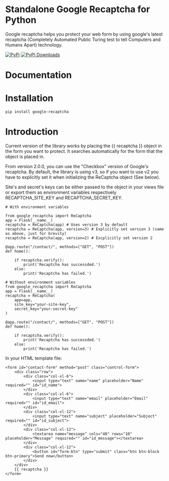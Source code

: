 # Standalone Google Recaptcha for Python
Google recaptcha helps you protect your web form by using google's latest recaptcha 
(Completely Automated Public Turing test to tell Computers and Humans Apart) technology.

[![PyPi](https://github.com/jpraychev/google-recaptcha/actions/workflows/python-publish.yml/badge.svg)](https://github.com/jpraychev/google-recaptcha/actions/workflows/python-publish.yml)
[![PyPI Downloads](https://img.shields.io/pypi/dm/google-recaptcha.svg)](https://pypistats.org/packages/google-recaptcha)

# Documentation

# Installation
```
pip install google-recaptcha
```

# Introduction
Current version of the library works by placing the {{ recaptcha }} object in the form you want to protect. It searches automatically for the form that the object is placed in.

From version 2.0.0, you can use the "Checkbox" version of Google's recaptcha. By default, the library is using v3, so if you want to use v2 you have to explicitly set it when initializing the ReCaptcha object (See below).

Site's and secret's keys can be either passed to the object in your views file or export them as environment variables respectively RECAPTCHA_SITE_KEY and RECAPTCHA_SECRET_KEY.

```
# With environment variables

from google_recaptcha import ReCaptcha
app = Flask(__name__)
recaptcha = ReCaptcha(app) # Uses version 3 by default
recaptcha = ReCaptcha(app, version=3) # Explicitly set version 3 (same as above, just for brevity)
recaptcha = ReCaptcha(app, version=2) # Excplicitly set version 2

@app.route("/contact/", methods=["GET", "POST"])
def home():

    if recaptcha.verify():
        print('Recaptcha has successded.')
    else:
        print('Recaptcha has failed.')
```

```
# Without environment variables
from google_recaptcha import ReCaptcha
app = Flask(__name__)
recaptcha = ReCaptcha(
    app=app,
    site_key="your-site-key",
    secret_key="your-secret-key"
)

@app.route("/contact/", methods=["GET", "POST"])
def home():

    if recaptcha.verify():
        print('Recaptcha has successded.')
    else:
        print('Recaptcha has failed.')
```
In your HTML template file:
```
<form id="contact-form" method="post" class="control-form">
    <div class="row">
        <div class="col-xl-6">
            <input type="text" name="name" placeholder="Name" required="" id="id_name">
        </div>
        <div class="col-xl-6">
            <input type="text" name="email" placeholder="Email" required="" id="id_email">
        </div>
        <div class="col-xl-12">
            <input type="text" name="subject" placeholder="Subject" required="" id="id_subject">
        </div>
        <div class="col-xl-12">
            <textarea name="message" cols="40" rows="10" placeholder="Message" required="" id="id_message"></textarea>
        </div>
        <div class="col-xl-12">
            <button id="form-btn" type="submit" class="btn btn-block btn-primary">Send now</button>
        </div>
    </div>
    {{ recaptcha }}
</form>
```